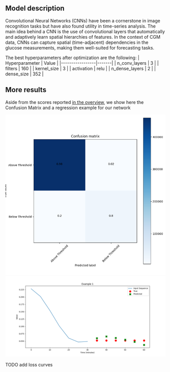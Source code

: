 ## Model description

Convolutional Neural Networks (CNNs) have been a cornerstone in image recognition tasks but have also found utility in time-series analysis. The main idea behind a CNN is the use of convolutional layers that automatically and adaptively learn spatial hierarchies of features. In the context of CGM data, CNNs can capture spatial (time-adjacent) dependencies in the glucose measurements, making them well-suited for forecasting tasks.

The best hyperparameters after optimization are the following:
| Hyperparameter  | Value |
|-----------------|-------|
| n_conv_layers   | 3     |
| filters         | 160   |
| kernel_size     | 3     |
| activation      | relu  |
| n_dense_layers  | 2     |
| dense_size      | 352   |

## More results

Aside from the scores reported [in the overview](https://francesco-vaselli.github.io/GlucoseGuard/overview1/), we show here the Confusion Matrix and a regression example for our network

![The cm](img/cm_cnn.png)
![The ts](img/ts_cnn.png)

TODO add loss curves